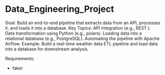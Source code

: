 # Data_Engineering_Project

Goal: Build an end-to-end pipeline that extracts data from an API, processes it, and loads it into a database.
Key Topics:
API integration (e.g., REST ).
Data transformation using Python (e.g., polars).
Loading data into a relational database (e.g., PostgreSQL).
Automating the pipeline with Apache Airflow.
Example: Build a real-time weather data ETL pipeline and load data into a database for downstream analysis.


Requirements: 
- faker